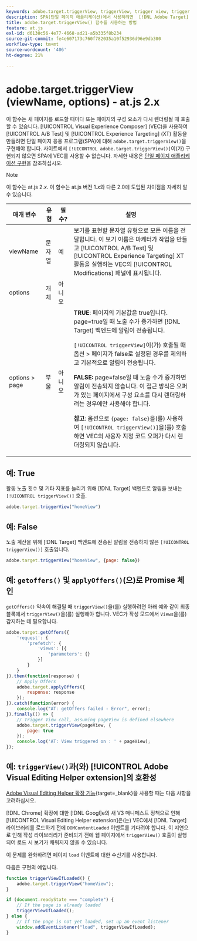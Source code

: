 ```yaml
---
keywords: adobe.target.triggerView, triggerView, trigger view, trigger view, at.js, functions, function, viewName, viewname, view name, view name, adobe.target.triggerView1
description: SPA(단일 페이지 애플리케이션)에서 사용하려면  [!DNL Adobe Target] at.js JavaScript 라이브러리에 대해 adobe.target.triggerView() 함수를 사용하십시오. (at.js 2.x)
title: adobe.target.triggerView() 함수를 사용하는 방법
feature: at.js
exl-id: d6130c56-4e77-4668-ad21-a5b335f8b234
source-git-commit: fe4e607173c760f782035a10f52936d96e9db300
workflow-type: tm+mt
source-wordcount: '406'
ht-degree: 21%

---
```


# adobe.target.triggerView (viewName, options) - at.js 2.x

이 함수는 새 페이지를 로드할 때마다 또는 페이지의 구성 요소가 다시 렌더링될 때 호출할 수 있습니다. [!UICONTROL Visual Experience Composer] (VEC)을 사용하여 [!UICONTROL A/B Test] 및 [!UICONTROL Experience Targeting] (XT) 활동을 만들려면 단일 페이지 응용 프로그램(SPA)에 대해 `adobe.target.triggerView()`을 구현해야 합니다. 사이트에서 `[!UICONTROL adobe.target.triggerView()]`이(가) 구현되지 않으면 SPA에 VEC를 사용할 수 없습니다. 자세한 내용은 [단일 페이지 애플리케이션 구현](/help/dev/implement/client-side/atjs/how-to-deployatjs/target-atjs-single-page-application.md)을 참조하십시오.

>[!NOTE]
>
>이 함수는 at.js 2.*x*. 이 함수는 at.js 버전 1.*x*&#x200B;와 다른 2.0에 도입된 차이점을 자세히 알 수 있습니다.

| 매개 변수 | 유형 | 필수? | 설명 |
| --- | --- | --- | --- |
| viewName | 문자열 | 예 | 보기를 표현할 문자열 유형으로 모든 이름을 전달합니다. 이 보기 이름은 마케터가 작업을 만들고 [!UICONTROL A/B Test] 및 [!UICONTROL Experience Targeting] XT 활동을 실행하는 VEC의 [!UICONTROL Modifications] 패널에 표시됩니다. |
| options | 개체 | 아니오 |  |
| options > page | 부울 | 아니오 | **TRUE**: 페이지의 기본값은 true입니다. page=true일 때 노출 수가 증가하면 [!DNL Target] 백엔드에 알림이 전송됩니다.<P>`[!UICONTROL triggerView]`이(가) 호출될 때 옵션 > 페이지가 false로 설정된 경우를 제외하고 기본적으로 알림이 전송됩니다.<P>**FALSE:** page=false일 때 노출 수가 증가하면 알림이 전송되지 않습니다. 이 접근 방식은 오퍼가 있는 페이지에서 구성 요소를 다시 렌더링하려는 경우에만 사용해야 합니다.<P>**참고**: 옵션으로 `{page: false}`을(를) 사용하여 `[!UICONTROL triggerView()]`을(를) 호출하면 VEC의 사용자 지정 코드 오퍼가 다시 렌더링되지 않습니다. |

## 예: True

활동 노출 횟수 및 기타 지표를 늘리기 위해 [!DNL Target] 백엔드로 알림을 보내는 `[!UICONTROL triggerView()]` 호출.

```javascript {line-numbers="true"}
adobe.target.triggerView("homeView")
```

## 예: False

노출 계산을 위해 [!DNL Target] 백엔드에 전송된 알림을 전송하지 않은 `[!UICONTROL triggerView()]` 호출입니다.

```javascript {line-numbers="true"}
adobe.target.triggerView("homeView", {page: false})
```

## 예: `getoffers()` 및 `applyOffers()`(으)로 Promise 체인

`getOffers()` 약속이 해결될 때 `triggerView()`을(를) 실행하려면 아래 예와 같이 최종 블록에서 `triggerView()`을(를) 실행해야 합니다. VEC가 작성 모드에서 `Views`을(를) 감지하는 데 필요합니다.

```javascript {line-numbers="true"}
adobe.target.getOffers({
    'request': {
        'prefetch': {
            'views': [{
                'parameters': {}
            }]
        }
    }
}).then(function(response) {
    // Apply Offers
    adobe.target.applyOffers({
        response: response
    });
}).catch(function(error) {
    console.log("AT: getOffers failed - Error", error);
}).finally(() => {
    // Trigger View call, assuming pageView is defined elsewhere
    adobe.target.triggerView(pageView, {
        page: true
    });
    console.log('AT: View triggered on : ' + pageView);
});
```

## 예: `triggerView()`과(와) [!UICONTROL Adobe Visual Editing Helper extension]의 호환성

[Adobe Visual Editing Helper 확장 기능](https://experienceleague.adobe.com/ko/docs/target/using/experiences/vec/troubleshoot-composer/visual-editing-helper-extension){target=_blank}을 사용할 때는 다음 사항을 고려하십시오.

[!DNL Chrome] 확장에 대한 [!DNL Googl]e의 새 V3 매니페스트 정책으로 인해 [!UICONTROL Visual Editing Helper extension]은(는) VEC에서 [!DNL Target] 라이브러리를 로드하기 전에 `DOMContentLoaded` 이벤트를 기다려야 합니다. 이 지연으로 인해 작성 라이브러리가 준비되기 전에 웹 페이지에서 `triggerView()` 호출이 실행되어 로드 시 보기가 채워지지 않을 수 있습니다.

이 문제를 완화하려면 페이지 `load` 이벤트에 대한 수신기를 사용합니다.

다음은 구현의 예입니다.

```javascript
function triggerViewIfLoaded() {
    adobe.target.triggerView("homeView");
}

if (document.readyState === "complete") {
    // If the page is already loaded
    triggerViewIfLoaded();
} else {
    // If the page is not yet loaded, set up an event listener
    window.addEventListener("load", triggerViewIfLoaded);
}
```



